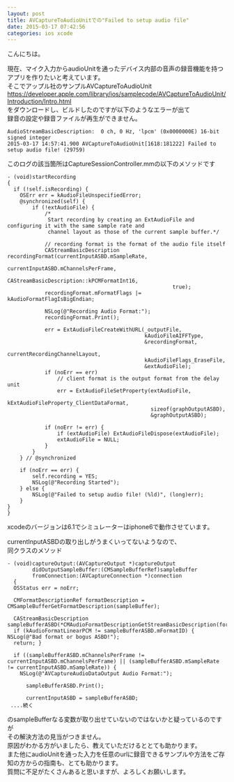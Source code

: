 ```yaml
---
layout: post
title: AVCaptureToAudioUnitでの"Failed to setup audio file"
date: 2015-03-17 07:42:56
categories: ios xcode
---
```

<p>こんにちは。</p>

<p>現在、マイク入力からaudioUnitを通ったデバイス内部の音声の録音機能を持つアプリを作りたいと考えています。<br>
そこでアップル社のサンプルAVCaptureToAudioUnit<br>
<a href="https://developer.apple.com/library/ios/samplecode/AVCaptureToAudioUnit/Introduction/Intro.html" rel="nofollow">https://developer.apple.com/library/ios/samplecode/AVCaptureToAudioUnit/Introduction/Intro.html</a><br>
をダウンロードし、ビルドしたのですが以下のようなエラーが出て<br>
録音の設定や録音ファイルが再生ができません。</p>

<pre><code>AudioStreamBasicDescription:  0 ch, 0 Hz, 'lpcm' (0x0000000E) 16-bit
signed integer
2015-03-17 14:57:41.900 AVCaptureToAudioUnit[1618:181222] Failed to setup audio file! (29759)   
</code></pre>

<p>このログの該当箇所はCaptureSessionController.mmの以下のメソッドです</p>

<pre><code>- (void)startRecording
{
  if (!self.isRecording) {
    OSErr err = kAudioFileUnspecifiedError;
    @synchronized(self) {
        if (!extAudioFile) {
            /*
             Start recording by creating an ExtAudioFile and configuring it with the same sample rate and
             channel layout as those of the current sample buffer.*/

            // recording format is the format of the audio file itself
            CAStreamBasicDescription recordingFormat(currentInputASBD.mSampleRate,
                                                     currentInputASBD.mChannelsPerFrame,
                                                     CAStreamBasicDescription::kPCMFormatInt16,
                                                     true);
            recordingFormat.mFormatFlags |= kAudioFormatFlagIsBigEndian;

            NSLog(@"Recording Audio Format:");
            recordingFormat.Print();

            err = ExtAudioFileCreateWithURL(_outputFile,
                                            kAudioFileAIFFType,
                                            &amp;recordingFormat,
                                            currentRecordingChannelLayout,
                                            kAudioFileFlags_EraseFile,
                                            &amp;extAudioFile);
            if (noErr == err)
                // client format is the output format from the delay unit
                err = ExtAudioFileSetProperty(extAudioFile,
                                              kExtAudioFileProperty_ClientDataFormat,
                                              sizeof(graphOutputASBD),
                                              &amp;graphOutputASBD);

            if (noErr != err) {
                if (extAudioFile) ExtAudioFileDispose(extAudioFile);
                extAudioFile = NULL;
            }
        }
    } // @synchronized

    if (noErr == err) {
        self.recording = YES;
        NSLog(@"Recording Started");
    } else {
        NSLog(@"Failed to setup audio file! (%ld)", (long)err);
    }
}
}
</code></pre>

<p>xcodeのバージョンは6.1でシミュレーターはiphone6で動作させています。</p>

<p>currentInputASBDの取り出しがうまくいってないようなので、<br>
同クラスのメソッド</p>

<pre><code>- (void)captureOutput:(AVCaptureOutput *)captureOutput
        didOutputSampleBuffer:(CMSampleBufferRef)sampleBuffer
        fromConnection:(AVCaptureConnection *)connection
  {
  OSStatus err = noErr;

  CMFormatDescriptionRef formatDescription = CMSampleBufferGetFormatDescription(sampleBuffer);

  CAStreamBasicDescription sampleBufferASBD(*CMAudioFormatDescriptionGetStreamBasicDescription(formatDescription));
  if (kAudioFormatLinearPCM != sampleBufferASBD.mFormatID) { NSLog(@"Bad format or bogus ASBD!");
  return; }

  if ((sampleBufferASBD.mChannelsPerFrame != currentInputASBD.mChannelsPerFrame) || (sampleBufferASBD.mSampleRate != currentInputASBD.mSampleRate)) {
    NSLog(@"AVCaptureAudioDataOutput Audio Format:");

      sampleBufferASBD.Print();

      currentInputASBD = sampleBufferASBD;
 ....続く
</code></pre>

<p>のsampleBufferなる変数が取り出せていないのではないかと疑っているのですが<br>
その解決方法の見当がつきません。<br>
原因がわかる方がいましたら、教えていただけるととても助かります。<br>
また他にaudioUnitを通った入力を任意のurlに録音できるサンプルや方法をご存知の方からの指南も、とても助かります。<br>
質問に不足がたくさんあると思いますが、よろしくお願いします。</p>
